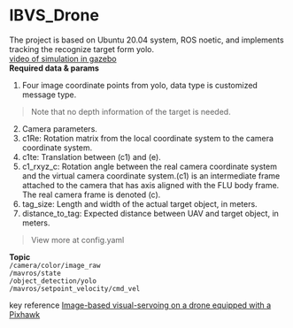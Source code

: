 # IBVS_Drone
The project is based on Ubuntu 20.04 system, ROS noetic, and implements tracking the recognize target form yolo.\
[video of simulation in gazebo](https://www.bilibili.com/video/BV1UCLqzkENt/)\
**Required data & params**
1. Four image coordinate points from yolo, data type is customized message type.
>Note that no depth information of the target is needed.

2. Camera parameters.
3. c1Re: Rotation matrix from the local coordinate system to the camera coordinate system.
4. c1te: Translation between (c1) and (e).
5. c1_rxyz_c: Rotation angle between the real camera coordinate system and the virtual camera coordinate system.(c1) is an intermediate frame attached to the camera that has axis aligned with the FLU body frame. The real camera frame is denoted (c).
6. tag_size: Length and width of the actual target object, in meters.
7. distance_to_tag: Expected distance between UAV and target object, in meters.
>View more at config.yaml

**Topic**\
`/camera/color/image_raw`\
`/mavros/state`\
`/object_detection/yolo`\
`/mavros/setpoint_velocity/cmd_vel`

key reference [Image-based visual-servoing on a drone equipped with a Pixhawk](https://visp-doc.inria.fr/doxygen/visp-daily/tutorial-pixhawk-vs.html)
